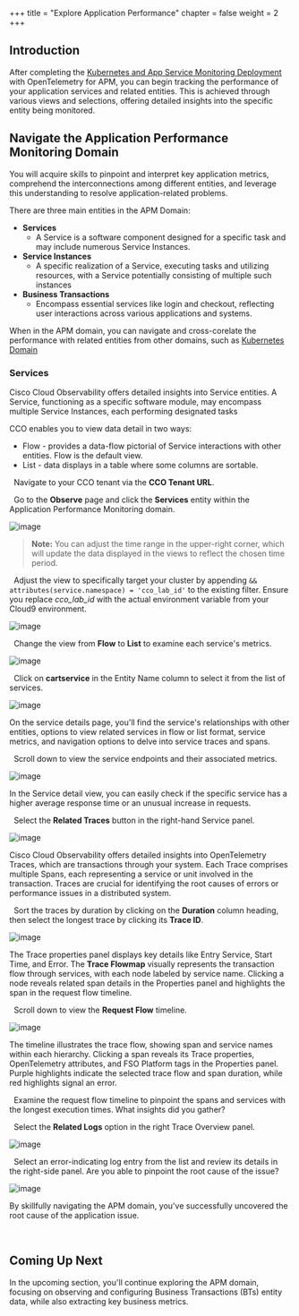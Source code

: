+++
title = "Explore Application Performance"
chapter = false
weight = 2
+++

## Introduction

After completing the [Kubernetes and App Service Monitoring Deployment](/20_hands_on_deployment.html) with OpenTelemetry for APM, you can begin tracking the performance of your application services and related entities. This is achieved through various views and selections, offering detailed insights into the specific entity being monitored.

## Navigate the Application Performance Monitoring Domain

You will acquire skills to pinpoint and interpret key application metrics, comprehend the interconnections among different entities, and leverage this understanding to resolve application-related problems.

There are three main entities in the APM Domain:

- **Services**
    - A Service is a software component designed for a specific task and may include numerous Service Instances.
- **Service Instances**
    - A specific realization of a Service, executing tasks and utilizing resources, with a Service potentially consisting of multiple such instances
- **Business Transactions**
    - Encompass essential services like login and checkout, reflecting user interactions across various applications and systems.

When in the APM domain, you can navigate and cross-corelate the performance with related entities from other domains, such as [Kubernetes Domain](/31_explore_infrastructure.html)

### Services
Cisco Cloud Observability offers detailed insights into Service entities. A Service, functioning as a specific software module, may encompass multiple Service Instances, each performing designated tasks

CCO enables you to view data detail in two ways:  

- Flow - provides a data-flow pictorial of Service interactions with other entities. Flow is the default view.
- List - data displays in a table where some columns are sortable.

<span style="color: #143c76;"><i class='fas fa-circle fa-sm'></i></span>&nbsp; Navigate to your CCO tenant via the **CCO Tenant URL**.

<span style="color: #143c76;"><i class='fas fa-circle fa-sm'></i></span>&nbsp; Go to the **Observe** page and click the **Services** entity within the Application Performance Monitoring domain.

![image](/images/32_explore_apm/initial.png)

> **Note:** You can adjust the time range in the upper-right corner, which will update the data displayed in the views to reflect the chosen time period.

<span style="color: #143c76;"><i class='fas fa-circle fa-sm'></i></span>&nbsp; Adjust the view to specifically target your cluster by appending `&& attributes(service.namespace) = 'cco_lab_id'` to the existing filter. Ensure you replace *cco_lab_id* with the actual environment variable from your Cloud9 environment.

![image](/images/32_explore_apm/filtered.png)

<span style="color: #143c76;"><i class='fas fa-circle fa-sm'></i></span>&nbsp; Change the view from **Flow** to **List** to examine each service's metrics.

![image](/images/32_explore_apm/listview.png)

<span style="color: #143c76;"><i class='fas fa-circle fa-sm'></i></span>&nbsp; Click on **cartservice** in the Entity Name column to select it from the list of services.

![image](/images/32_explore_apm/service_details.png)

On the service details page, you'll find the service's relationships with other entities, options to view related services in flow or list format, service metrics, and navigation options to delve into service traces and spans.

<span style="color: #143c76;"><i class='fas fa-circle fa-sm'></i></span>&nbsp; Scroll down to view the service endpoints and their associated metrics.

![image](/images/32_explore_apm/apm_metrics.png)

In the Service detail view, you can easily check if the specific service has a higher average response time or an unusual increase in requests.

<span style="color: #143c76;"><i class='fas fa-circle fa-sm'></i></span>&nbsp; Select the **Related Traces** button in the right-hand Service panel.

![image](/images/32_explore_apm/traces.png)

Cisco Cloud Observability offers detailed insights into OpenTelemetry Traces, which are transactions through your system. Each Trace comprises multiple Spans, each representing a service or unit involved in the transaction. Traces are crucial for identifying the root causes of errors or performance issues in a distributed system.

<span style="color: #143c76;"><i class='fas fa-circle fa-sm'></i></span>&nbsp; Sort the traces by duration by clicking on the **Duration** column heading, then select the longest trace by clicking its **Trace ID**.

![image](/images/32_explore_apm/trace_details.png)

The Trace properties panel displays key details like Entry Service, Start Time, and Error. The **Trace Flowmap** visually represents the transaction flow through services, with each node labeled by service name. Clicking a node reveals related span details in the Properties panel and highlights the span in the request flow timeline.

<span style="color: #143c76;"><i class='fas fa-circle fa-sm'></i></span>&nbsp; Scroll down to view the **Request Flow** timeline.

![image](/images/32_explore_apm/request_flow.png)

The timeline illustrates the trace flow, showing span and service names within each hierarchy. Clicking a span reveals its Trace properties, OpenTelemetry attributes, and FSO Platform tags in the Properties panel. Purple highlights indicate the selected trace flow and span duration, while red highlights signal an error.

<span style="color: #143c76;"><i class='fas fa-circle fa-sm'></i></span>&nbsp; Examine the request flow timeline to pinpoint the spans and services with the longest execution times. What insights did you gather?

<span style="color: #143c76;"><i class='fas fa-circle fa-sm'></i></span>&nbsp; Select the **Related Logs** option in the right Trace Overview panel.

![image](/images/32_explore_apm/related_logs_1.png)

<span style="color: #143c76;"><i class='fas fa-circle fa-sm'></i></span>&nbsp; Select an error-indicating log entry from the list and review its details in the right-side panel. Are you able to pinpoint the root cause of the issue?

![image](/images/32_explore_apm/related_logs_2.png)


By skillfully navigating the APM domain, you've successfully uncovered the root cause of the application issue.

<br>

## Coming Up Next <span style="color: #143c76;"><i class='fas fa-cog fa-spin fa-sm'></i></span>&nbsp;

In the upcoming section, you'll continue exploring the APM domain, focusing on observing and configuring Business Transactions (BTs) entity data, while also extracting key business metrics.

